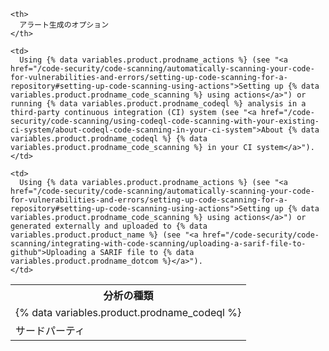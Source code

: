 <table spaces-before="0">
  <tr>
    <th>
      <nobr>分析の種類</nobr>
    </th>
    
    <th>
      アラート生成のオプション
    </th>
  </tr>
  
  <tr>
    <td>
      {% data variables.product.prodname_codeql %}
    </td>
    
    <td>
      Using {% data variables.product.prodname_actions %} (see "<a href="/code-security/code-scanning/automatically-scanning-your-code-for-vulnerabilities-and-errors/setting-up-code-scanning-for-a-repository#setting-up-code-scanning-using-actions">Setting up {% data variables.product.prodname_code_scanning %} using actions</a>") or running {% data variables.product.prodname_codeql %} analysis in a third-party continuous integration (CI) system (see "<a href="/code-security/code-scanning/using-codeql-code-scanning-with-your-existing-ci-system/about-codeql-code-scanning-in-your-ci-system">About {% data variables.product.prodname_codeql %} {% data variables.product.prodname_code_scanning %} in your CI system</a>").
    </td>
  </tr>
  
  <tr>
    <td>
      サードパーティ
    </td>
    
    <td>
      Using {% data variables.product.prodname_actions %} (see "<a href="/code-security/code-scanning/automatically-scanning-your-code-for-vulnerabilities-and-errors/setting-up-code-scanning-for-a-repository#setting-up-code-scanning-using-actions">Setting up {% data variables.product.prodname_code_scanning %} using actions</a>") or generated externally and uploaded to {% data variables.product.product_name %} (see "<a href="/code-security/code-scanning/integrating-with-code-scanning/uploading-a-sarif-file-to-github">Uploading a SARIF file to {% data variables.product.prodname_dotcom %}</a>").
    </td>
  </tr>
</table>
